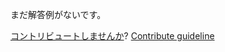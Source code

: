
まだ解答例がないです。

[コントリビュートしませんか](https://github.com/BFEdev/BFE.dev-solutions/blob/main/quiz/1-promise-order_ja.md)?  [Contribute guideline](https://github.com/BFEdev/BFE.dev-solutions#how-to-contribute)
